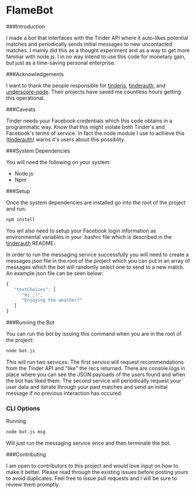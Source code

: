 FlameBot
===

###Introduction

I made a bot that interfaces with the Tinder API where it auto-likes potential matches and periodically sends initial messages to new uncontacted matches. I mainly did this as a thought experiment and as a way to get more familiar with node.js. I in no way intend to use this code for monetary gain, but just as a time-saving personal enterprise.

###Acknowledgements

I want to thank the people responsible for [tinderjs](https://github.com/alkawryk/tinderjs), [tinderauth](https://github.com/tinderjs/tinderauth), and [underscore-node](https://www.npmjs.com/package/underscore-node). Their projects have saved me countless hours getting this operational.

###Caveats

Tinder needs your Facebook credentials which this code obtains in a programmatic way. Know that this might violate both Tinder's and Facebook's terms of service. In fact the node module I use to achieve this ([tinderauth](https://github.com/tinderjs/tinderauth)) warns it's users about this possiblity.

###System Dependencies

You will need the following on your system:

* Node.js
* Npm

###Setup

Once the system dependencies are installed go into the root of the project and run:

```bash
npm install
```
You wil also need to setup your Facebook login information as environmental variables in your .bashrc file which is described in the [tinderauth](https://github.com/tinderjs/tinderauth) README.

In order to run the messaging service successfully you will need to create a messages.json file in the root of the project which you can put in an array of messages which the bot will randomly select one to send to a new match. An example json file can be seen below:

```javascript
{
   "textChoices": [
      "Hi ;)",
      "Enjoying the weather?"
   ]
}
``` 

###Running the Bot

You can run the bot by issuing this command when you are in the root of the project:

```bash
node bot.js
```

This will run two services. The first service will request recommendations from the Tinder API and "like" the recs returned. There are console.logs in place where you can see the JSON payloads of the users found and when the bot has liked them. The second service will periodically request your user data and iterate through your past matches and send an initial message if no previous interaction has occured.

### CLI Options

Running 

```bash
node bot.js msg
```

Will just run the messaging service once and then terminate the bot.

###Contributing

I am open to contributors to this project and would love input on how to make it better. Please read through the existing issues before posting yours to avoid duplicates. Feel free to issue pull requests and I will be sure to review them promptly.
